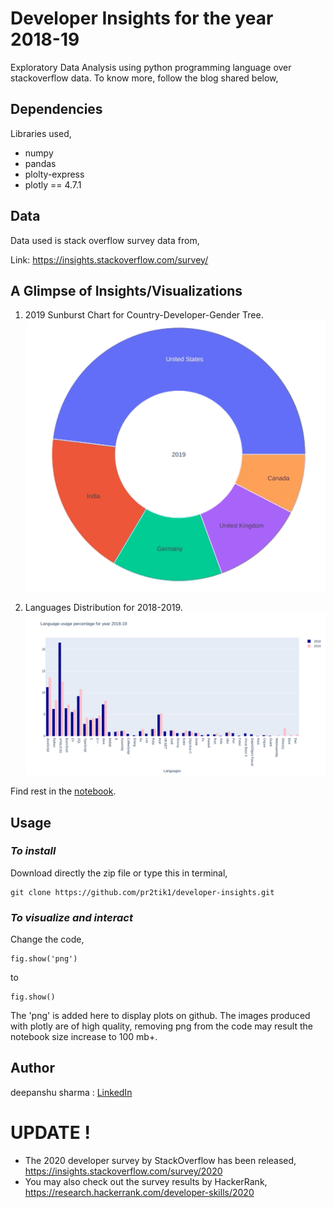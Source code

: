 # Developer Insights for the year 2018-19

Exploratory Data Analysis using python programming language over stackoverflow data. To know more, follow the blog shared below,


## Dependencies

Libraries used,
  - numpy
  - pandas
  - plolty-express
  - plotly == 4.7.1

## Data 
Data used is stack overflow survey data from,

Link: https://insights.stackoverflow.com/survey/

## A Glimpse of Insights/Visualizations
1. 2019 Sunburst Chart for Country-Developer-Gender Tree.
![alt text](https://github.com/pr2tik1/developer-insights/blob/master/img/2019.gif?raw=true)

2. Languages Distribution for 2018-2019.
![alt text](https://github.com/pr2tik1/developer-insights/blob/master/img/languages.png?raw=true)

Find rest in the [notebook](https://github.com/deepanshu20/data-science-project/blob/master/developer-insights-master/developer-insights.ipynb).

## Usage

### *To install*
Download directly the zip file or type this in terminal,
```
git clone https://github.com/pr2tik1/developer-insights.git
```

### *To visualize and interact*
Change the code,
  ```
  fig.show('png')
  ```
   to 
  ```
  fig.show()
  ```
 The 'png' is added here to display plots on github. The images produced with plotly are of high quality, removing png from the code may result the notebook size increase to 100 mb+.

## Author
deepanshu sharma : [LinkedIn](https://www.linkedin.com/in/deepanshu-sharma-3998b616a/) 

# UPDATE !
- The 2020 developer survey by StackOverflow has been released,  https://insights.stackoverflow.com/survey/2020 
- You may also check out the survey results by HackerRank, https://research.hackerrank.com/developer-skills/2020
